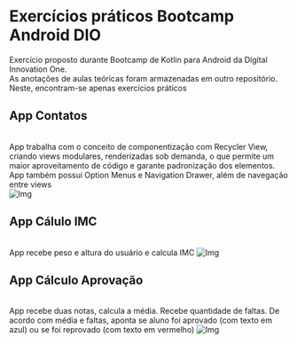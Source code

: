 # Exercícios práticos Bootcamp Android DIO
Exercício proposto durante Bootcamp de Kotlin para Android da Digital Innovation One.
<br/>As anotações de aulas teóricas foram armazenadas em outro repositório. Neste, encontram-se apenas exercícios práticos
## App Contatos
<br/>App trabalha com o conceito de componentização com Recycler View, criando views modulares, renderizadas sob demanda, o que permite um maior aproveitamento de código e garante padronização dos elementos. App também possui Option Menus e Navigation Drawer, além de navegação entre views<br/>
![Img](https://i.imgur.com/hUaBaUm.png)
## App Cálulo IMC
<br/>App recebe peso e altura do usuário e calcula IMC
![Img](https://i.imgur.com/cEf8R9C.png)
## App Cálculo Aprovação
<br/>App recebe duas notas, calcula a média. Recebe quantidade de faltas. De acordo com média e faltas, aponta se aluno foi aprovado (com texto em azul) ou se foi reprovado (com texto em vermelho)
![Img](https://i.imgur.com/sfrSyJR.png)

